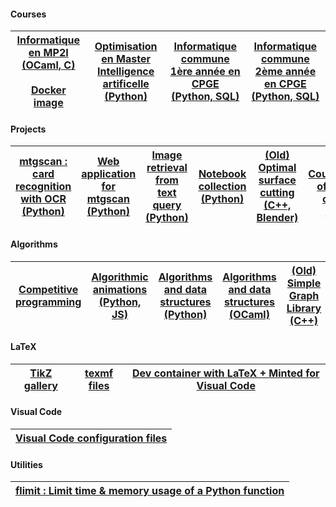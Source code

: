 #### Courses

| [Informatique en MP2I (OCaml, C)](https://github.com/mp2i-fsm/mp2i-2021) <br><br> [Docker image](https://github.com/fortierq/mp2i-jupyter-docker) | [Optimisation en Master Intelligence artificelle (Python)](https://github.com/fortierq/oc-m1-2021) | [Informatique commune 1ère année en CPGE (Python, SQL)](https://github.com/fortierq/itc1) | [Informatique commune 2ème année en CPGE (Python, SQL)](https://github.com/fortierq/ipt2) |
|---|---|---|---|

#### Projects

| [mtgscan : card recognition with OCR (Python) ](https://github.com/fortierq/mtgscan) | [Web application for mtgscan (Python)](https://github.com/fortierq/mtgscan-app) | [Image retrieval from text query (Python)](https://github.com/fortierq/image-retrieval) | [Notebook collection (Python)](https://github.com/fortierq/notebooks) | [(Old) Optimal surface cutting (C++, Blender)](https://github.com/fortierq/OC3D) | [(Old) Counterexample of the Hirsch conjecture (C++, Z3)](https://github.com/fortierq/Prismatoid)
|---|---|---|---|---|---|

#### Algorithms
| [Competitive programming](https://github.com/fortierq/competitions) | [Algorithmic animations (Python, JS)](https://github.com/fortierq/animations) | [Algorithms and data structures (Python)](https://github.com/fortierq/algorithms) | [Algorithms and data structures (OCaml)](https://github.com/fortierq/OCamlLibrary) | [(Old) Simple Graph Library (C++)](https://github.com/fortierq/SGL) |
|---|---|---|---|---|

#### LaTeX

| [TikZ gallery](https://github.com/fortierq/tikz) | [texmf files](https://github.com/fortierq/texmf) | [Dev container with LaTeX + Minted for Visual Code](https://github.com/fortierq/devcontainer-latex) |
|---|---|---|

#### Visual Code

| [Visual Code configuration files](https://github.com/fortierq/vscode-config) |
|---|

#### Utilities
| [flimit : Limit time & memory usage of a Python function](https://github.com/fortierq/flimit)|
|---|
